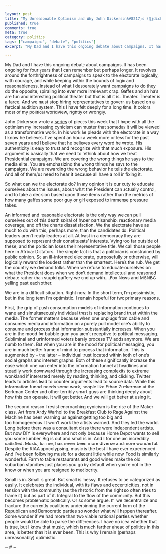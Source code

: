 ```yaml
---

layout: post
title: "My Unreasonable Optimism and Why John Dickerson&#8217;s (@jdickerson) Series Should Matter"
published: true
comments: true
meta: true
category: politics
tags: ["campaigns", "debate", "politics"]
excerpt: "My Dad and I have this ongoing debate about campaigns. It has been ongoing for four years that I can remember but perhaps longer. It revolves around the forthrightness of campaigns to speak to the electorate logically, with courage, and while keeping within the bounds of logic and reasonableness. Instead of what I desperately want campaigns to do they do the opposite, spiraling into ever more irrelevant crap. Gaffes and ah ha’s are fun and interesting political theater but that is all it is. Theater. Theater is a farce. And we must stop hiring representatives to govern us based on a farcical audition system. This I have felt deeply for a long time. It colors most of my political worldview, rightly or wrongly."

---
```


My Dad and I have this ongoing debate about campaigns. It has been ongoing for four years that I can remember but perhaps longer. It revolves around the forthrightness of campaigns to speak to the electorate logically, with courage, and while keeping within the bounds of logic and reasonableness. Instead of what I desperately want campaigns to do they do the opposite, spiraling into ever more irrelevant crap. Gaffes and ah ha’s are fun and interesting political theater but that is all it is. Theater. Theater is a farce. And we must stop hiring representatives to govern us based on a farcical audition system. This I have felt deeply for a long time. It colors most of my political worldview, rightly or wrongly.

John Dickerson wrote a [series][1] of pieces this week that I hope with all the optimism my increasing cynicism can muster that someday it will be viewed as a transformative work. In his work he pleads with the electorate in a way I know he believes. I’ve spent an hour a week more or less for the past seven years and I believe that he believes every word he wrote. His authenticity is easy to trust and recognize with that much exposure. His argument is basically that we need to rethink about how we treat Presidential campaigns. We are covering the wrong things he says to the media elite. You are emphasizing the wrong things he says to the campaigns. We are rewarding the wrong behavior he tells the electorate. And all of them/us need to hear it because all have a roll in fixing it.

 [1]: http://wsl.so/WyS3iH "How To Measure for a President, by John Dickerson"

So what can we the electorate do? In my opinion it is our duty to educate ourselves about the issues, about what the President can actually control, and to take a decision based upon those items rather than the metrics of how many gaffes some poor guy or girl exposed to immense pressure takes.

An informed and reasonable electorate is the only way we can pull ourselves out of this death spiral of hyper partisanship, reactionary media coverage, and off the charts dissatisfaction. We the electorate have as much to do with this, perhaps more, than the candidates do. Political leaders aren’t really leaders at all. At least in a democracy they are supposed to represent their constituents’ interests. Vying too far outside of these, and the politician loses their representative title. We call those people here in Africa: Dictators. The simple fact is that a politician is constrained by public opinion. So an ill-informed electorate, purposefully or otherwise, will logically reward the loudest rather than the smartest. Here’s the rub. We get the country we demand folks. When we refuse to educate ourselves on what the President does when we don’t demand intellectual and reasoned debate rather than stupid gaffery we end up with….Fox News and MSNBC yelling past each other.

We are in a difficult situation. Right now. In the short term, I’m pessimistic, but in the long term I’m optimistic. I remain hopeful for two primary reasons.

First, the grip of push consumption models of information continues to wane and simultaneously individual trust is replacing brand trust within the media. The former matters because when one unplugs from cable and consumes media and information on a purely pull model one’s ability to consume and process that information substantially increases. When you are in the mood for bubble gum you aren’t receptive to political messaging. Subliminal and uninformed voters barely process TV adds anymore. We are numb to them. But when you are in the mood for political messaging, you are in much better frame of mind to process that information. This is augmented by – the latter – individual trust located within both of one’s social graphs and interest graphs. Both of these significantly increase the ease which one can enter into the information funnel at headlines and steadily work downward through the increasing complexity to extreme wonkland if interested merely by reading, thinking, and clicking. Twitter leads to articles lead to counter arguments lead to source data. While this information funnel needs some work, people like Ethan Zuckerman at the Berkman Center and other terribly smart guys are thinking deeply about how this can operate. It will get better. And we will get better at using it.

The second reason I resist encroaching cynicism is the rise of the Maker class. Art from Andy Warhol to the Breakfast Club to Rage Against the Machine has been warning us against getting too big and too homogeneous  It won’t work the artists warned. And they led the world. Long before there was a consultant class there were independent artists. But now DIY is everywhere and not only because Home Depot wants to sell you some lumber. Big is out and small is in. And I for one am incredibly satisfied. Music, for me, has never been more diverse and more wonderful. Despite the RIAA apocolypsing, music is the best I have ever experienced. And I’ve been following music for a decent little while now. Food is similarly wonderful. Farm to table restaurants and good wines make the old suburban standbys just places you go by default when you’re not in the know or when you are resigned to mediocrity.

Small is in. Small is great. But small is messy. It refuses to be categorized as easily. It celebrates the individual, with its flaws and eccentricities, not in tension with the community (as the rhetoric from the right so often tries to frame it) but as part of it. Integral to the flow of the community. But this becomes problematic politically. Or so some argue. If  we decentralize and fracture the currently coalitions underpinning the current form of the Republican and Democratic parties so wonder what will happen thereafter. Some wonder if we had more than two viable national parties whether people would be able to parse the differences. I have no idea whether that is true, but I know that music, which is much farther ahead of politics in this area, is better than it is ever been. This is why I remain (perhaps unreasonably) optimistic.

~ # ~